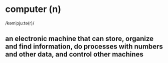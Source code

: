 # computer (n)

/kəmˈpjuːtə(r)/

## an electronic machine that can store, organize and find information, do processes with numbers and other data, and control other machines